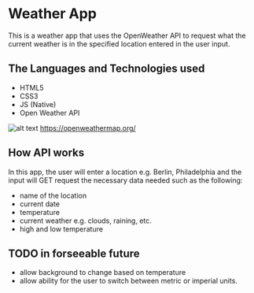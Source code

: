 # Weather App
This is a weather app that uses the OpenWeather API to request what the current weather is in the specified location entered in the user input. 

## The Languages and Technologies used
- HTML5
- CSS3
- JS (Native)
- Open Weather API

![alt text](https://en.wikipedia.org/wiki/OpenWeatherMap#/media/File:OpenWeather-Logo.jpg)
https://openweathermap.org/

## How API works
In this app, the user will enter a location e.g. Berlin, Philadelphia and the input will GET request
the necessary data needed such as the following:
- name of the location
- current date
- temperature
- current weather e.g. clouds, raining, etc.
- high and low temperature

## TODO in forseeable future
- allow background to change based on temperature
- allow ability for the user to switch between metric or imperial units.
